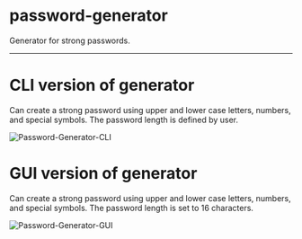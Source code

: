 # password-generator
Generator for strong passwords.
*******************************

# CLI version of generator
Can create a strong password using upper and lower case letters, numbers, and special symbols. The password length is defined by user.

![Password-Generator-CLI](https://user-images.githubusercontent.com/107414248/177155480-e77f3ca7-3183-4f40-b1c4-9f3721cdc736.PNG)

# GUI version of generator
Can create a strong password using upper and lower case letters, numbers, and special symbols. The password length is set to 16 characters.

![Password-Generator-GUI](https://user-images.githubusercontent.com/107414248/179361343-aaeddc02-5c8f-4f30-8b6d-23c9267aa5c0.PNG)
